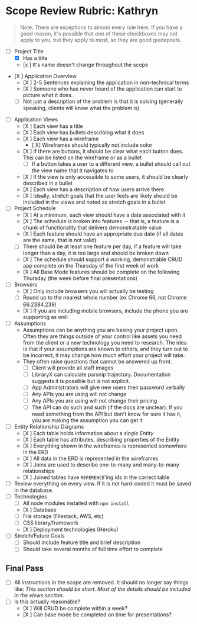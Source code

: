 # Scope Review Rubric: Kathryn

> Note: There are exceptions to almost every rule here. If you have a good reason, it's possible that one of these checkboxes may not apply to you, but they apply to most, so they are good guideposts.

- [ ] Project Title
    - [X] Has a title
    - [x ] It's name doesn't change throughout the scope
- [X ] Application Overview
    - [X ] 2-5 Sentences explaining the application in non-technical terms
    - [X ] Someone who has never heard of the application can start to picture what it does.
    - [ ] Not just a description of the problem is that it is solving (generally speaking, clients will know what the problem is)
- [ ] Application Views
    - [X ] Each view has a title
    - [X ] Each view has bullets describing what it does
    - [X ] Each view has a wireframe
        - [ X] Wireframes should typically not include color
    - [X ] If there are buttons, it should be clear what each button does. This can be listed on the wireframe or as a bullet
        - [ ] If a button takes a user to a different view, a bullet should call out the view name that it navigates to 
    - [X ] If the view is only accessible to some users, it should be clearly described in a bullet
    - [X ] Each view has a description of how users arrive there.
    - [X ] Ideally, stretch goals that the user feels are likely should be included in the views and noted as stretch goals in a bullet 
- [ ] Project Schedule
    - [X ] At a minimum, each view should have a date associated with it
    - [X ] The schedule is broken into features -- that is, a feature is a chunk of functionality that delivers demonstratable value
    - [X ] Each feature should have an appropriate due date (if all dates are the same, that is not valid)
    - [ ] There should be at least one feature per day, if a feature will take longer than a day, it is too large and should be broken down
    - [X ] The schedule should support a working, demonstrable CRUD app complete on the Thursday of the first week of work
    - [X ] All Base Mode features should be complete on the following Thursday (the week before final presentations)
- [ ] Browsers
    - [X ] Only include browsers you will actually be testing
    - [ ] Round up to the nearest whole number (ex Chrome 66, not Chrome 66.2384.239)
    - [X ] If you are including mobile browsers, include the phone you are supporting as well
- [ ] Assumptions
    - Assumptions can be anything you are basing your project upon. Often they are things outside of your control like assets you need from the client or a new technology you need to research. The idea is that if your assumptions are known to others, and they turn out to be incorrect, it may change how much effort your project will take.
    - They often raise questions that cannot be answered up front.
        - [ ] Client will provide all staff images
        - [ ] LibraryX can calculate parsnip trajectory. Documentation suggests it is possible but is not explicit.
        - [ ] App Administrators will give new users their password verbally
        - [ ] Any APIs you are using will not change
        - [ ] Any APIs you are using will not change their pricing
        - [ ] The API can do such and such (if the docs are unclear). If you need something from the API but don't know for sure it has it, you are making the assumption you can get it
- [ ] Entity Relationship Diagrams
    - [X ] Each table holds information about a _single Entity_
    - [X ] Each table has attributes, describing properties of the Entity
    - [X ] Everything shown in the wireframes is represented somewhere in the ERD
    - [X ] All data in the ERD is represented in the wireframes
    - [X ] Joins are used to describe one-to-many and many-to-many relationships
    - [X ] Joined tables have `REFERENCE`'ing ids in the correct table
- [ ] Review everything on every view. If it is not hard-coded it must be saved in the database.
- [ ] Technologies
    - [ ] All node modules installed with `npm install`
    - [X ] Database
    - [ ] File storage (Filestack, AWS, etc)
    - [ ] CSS library/framework
    - [X ] Deployment technologies (Heroku)
- [ ] Stretch/Future Goals
    - [ ] Should include feature title and brief description
    - [ ] Should take several months of full time effort to complete

## Final Pass

- [ ] All instructions in the scope are removed. It should no longer say things like: _This section should be short. Most of the details should be included in the views section._
- [ ] Is this actually reasonable?
    - [X ] Will CRUD be complete within a week?
    - [X ] Can base mode be completed on time for presentations?
